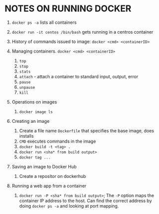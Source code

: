# NOTES ON RUNNING DOCKER

1. ``docker ps -a`` lists all containers
1. ``docker run -it centos /bin/bash`` gets running in a centros container
1. History of commands issued to image: ``docker <cmd> <containerID>``
1. Managing containers. ``docker <cmd> <containerID>``
   1. ``top``
   1. ``stop``
   1. ``stats``
   1. ``attach`` - attach a container to standard input, output, error
   1. ``pause``
   1. ``unpause``
   1. ``kill``
1. Operations on images
	1. ``docker image ls``
1. Creating an image
	1. Create a file name ``Dockerfile`` that specifies the base image, does installs
	1. ``CMD`` executes commands in the image
	1. ``docker build -t <tag> .``
	1. ``docker run <sha* from build output>``
	1. ``docker tag ...``

1. Saving an image to Docker Hub
	1. Create a repositor on dockerhub

1. Running a web app from a container
	1. ``docker run -P <sha* from build output>``; The ``-P`` option maps the container IP address to the host. Can find the correct address by doing ``docker ps -a`` and looking at port mapping.